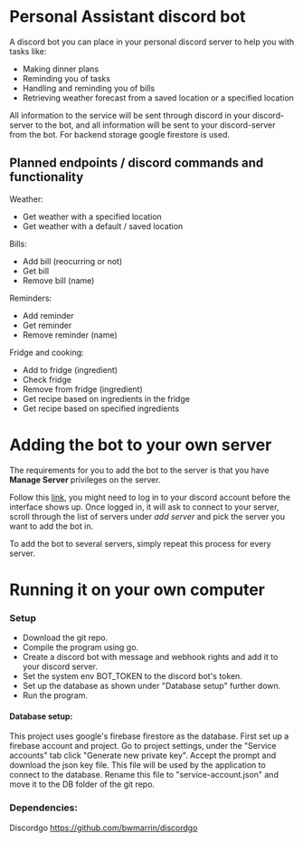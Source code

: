# Personal Assistant discord bot

A discord bot you can place in your personal discord server to help you with tasks like:
* Making dinner plans
* Reminding you of tasks
* Handling and reminding you of bills
* Retrieving weather forecast from a saved location or a specified location

All information to the service will be sent through discord in your discord-server to the bot, and all information will be sent to your discord-server from the bot. For backend storage google firestore is used.

## Planned endpoints / discord commands and functionality

Weather:
* Get weather with a specified location
* Get weather with a default / saved location


Bills:
* Add bill (reocurring or not)
* Get bill
* Remove bill (name)

Reminders:
* Add reminder
* Get reminder
* Remove reminder (name)

Fridge and cooking:
* Add to fridge (ingredient)
* Check fridge
* Remove from fridge (ingredient)
* Get recipe based on ingredients in the fridge
* Get recipe based on specified ingredients

# Adding the bot to your own server

The requirements for you to add the bot to the server is that you have **Manage Server** privileges on the server. 

Follow this [link](https://discord.com/api/oauth2/authorize?client_id=834015714200649758&permissions=8&scope=bot), you might need to log in to your discord account before the interface shows up. Once logged in, it will ask to connect to your server, scroll through the list of servers under _add server_ and pick the server you want to add the bot in. 

To add the bot to several servers, simply repeat this process for every server.

# Running it on your own computer

### Setup

- Download the git repo.
- Compile the program using go.
- Create a discord bot with message and webhook rights and add it to your discord server.
- Set the system env BOT_TOKEN to the discord bot's token.
- Set up the database as shown under "Database setup" further down.
- Run the program.

#### Database setup: 
This project uses google's firebase firestore as the database. First set up a firebase account and project.
Go to project settings, under the "Service accounts" tab click "Generate new private key".
Accept the prompt and download the json key file.  This file will be used by the application to connect to the database.
Rename this file to "service-account.json" and move it to the DB folder of the git repo.

### Dependencies:

Discordgo https://github.com/bwmarrin/discordgo
